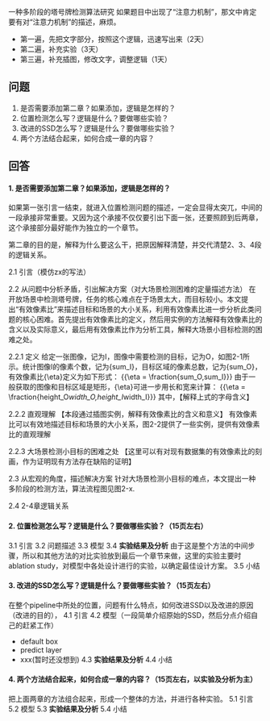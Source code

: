 一种多阶段的塔号牌检测算法研究
如果题目中出现了“注意力机制”，那文中肯定要有对“注意力机制”的描述，麻烦。

- 第一遍，先把文字部分，按照这个逻辑，迅速写出来（2天）
- 第二遍，补充实验（3天）
- 第三遍，补充插图，修改文字，调整逻辑（1天）

## 问题
1. 是否需要添加第二章？如果添加，逻辑是怎样的？
2. 位置检测怎么写？逻辑是什么？要做哪些实验？
3. 改进的SSD怎么写？逻辑是什么？要做哪些实验？
4. 两个方法结合起来，如何合成一章的内容？

## 回答
#### 1. 是否需要添加第二章？如果添加，逻辑是怎样的？
如果第一张引言一结束，就进入位置检测问题的描述，一定会显得太突兀，中间的一段承接非常重要。又因为这个承接不仅仅要引出下面一张，还要照顾到后两章，这个承接部分最好能作为独立的一个章节。

第二章的目的是，解释为什么要这么干，把原因解释清楚，并交代清楚2、3、4段的逻辑关系。

2.1 引言（模仿zx的写法）

2.2 从问题中分析矛盾，引出解决方案（对大场景检测困难的定量描述方法）
在开放场景中检测塔号牌，任务的核心难点在于场景太大，而目标较小。本文提出“有效像素比”来描述目标和场景的大小关系，利用有效像素比进一步分析此类问题的核心困难。首先提出有效像素比的定义，然后用实例的方法解释有效像素比的含义以及实际意义，最后用有效像素比作为分析工具，解释大场景小目标检测的困难之处。

2.2.1 定义
给定一张图像，记为I，图像中需要检测的目标，记为O，如图2-1所示。统计图像I的像素个数，记为{sum_I}，目标区域的像素总数，记为{sum_O}，有效像素比{\eta}定义为如下形式：
{{\eta = \fraction{sum_O,sum_I}}}
由于一般获取的图像和目标区域是矩形，{\eta}可进一步用长和宽来计算：
{{\eta = \fraction{height_O*width_O,height_I*width_I}}}
其中，【解释上式的字母含义】

2.2.2 直观理解
【本段通过插图实例，解释有效像素比的含义和意义】
有效像素比可以有效地描述目标和场景的大小关系，图2-2提供了一些实例，提供有效像素比的直观理解

2.2.3 大场景检测小目标的困难之处
【这里可以有对现有数据集的有效像素比的刻画，作为证明现有方法存在缺陷的证明】

2.3 从宏观的角度，描述解决方案
针对大场景检测小目标的难点，本文提出一种多阶段的检测方法，算法流程图见图2-x.

2.4 2-4章逻辑关系


#### 2. 位置检测怎么写？逻辑是什么？要做哪些实验？（15页左右）
3.1 引言
3.2 问题描述
3.3 模型
3.4 **实验结果及分析**
由于这是整个方法的中间步骤，所以和其他方法的对比实验放到最后一个章节来做，这里的实验主要时ablation study，对模型中各处设计进行的实验，以确定最佳设计方案。
3.5 小结


#### 3. 改进的SSD怎么写？逻辑是什么？要做哪些实验？（15页左右）
在整个pipeline中所处的位置，问题有什么特点，如何改进SSD以及改进的原因（改进的目的），
4.1 引言
4.2 模型（一段简单介绍原始的SSD，然后分点介绍自己的赶紧工作）
- default box
- predict layer
- xxx(暂时还没想到)
4.3 **实验结果及分析**
4.4 小结


#### 4. 两个方法结合起来，如何合成一章的内容？（15页左右，以实验及分析为主）
把上面两章的方法组合起来，形成一个整体的方法，并进行各种实验。
5.1 引言
5.2 模型
5.3 **实验结果及分析**
5.4 小结